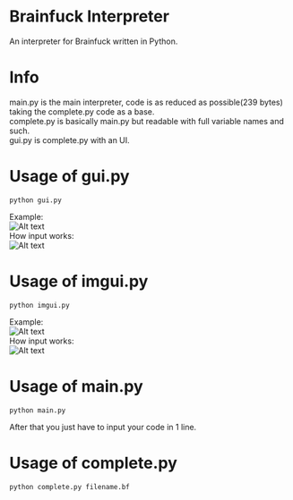 # Brainfuck Interpreter
An interpreter for Brainfuck written in Python.  

# Info
main.py is the main interpreter, code is as reduced as possible(239 bytes) taking the complete.py code as a base.  
complete.py is basically main.py but readable with full variable names and such.  
gui.py is complete.py with an UI.  

# Usage of gui.py
```
python gui.py
```
Example:  
![Alt text](https://i.imgur.com/DZc2B8V.png)  
How input works:  
![Alt text](https://i.imgur.com/6NPRsxl.png)  
# Usage of imgui.py
```
python imgui.py
```
Example:  
![Alt text](https://i.imgur.com/sNfXC7B.png)  
How input works:  
![Alt text](https://i.imgur.com/TvQgCYG.png)  
# Usage of main.py
```
python main.py
```
After that you just have to input your code in 1 line.
# Usage of complete.py
```
python complete.py filename.bf
```
